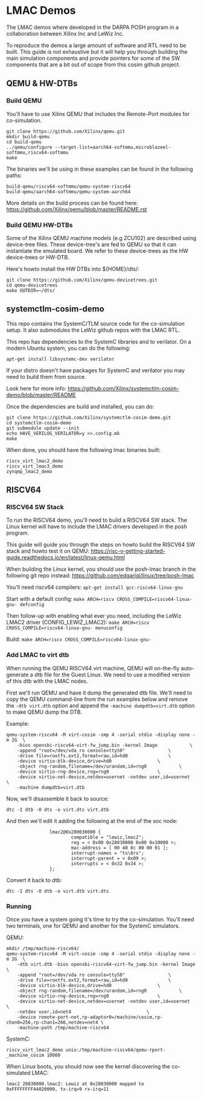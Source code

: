 # LMAC Demos

The LMAC demos where developed in the DARPA POSH program in a collaboration
between Xilinx Inc and LeWiz Inc.

To reproduce the demos a large amount of software and RTL need to be built.
This guide is not exhaustive but it will help you through building the main
simulation components and provide pointers for some of the SW components that
are a bit out of scope from this cosim github project.

## QEMU & HW-DTBs

### Build QEMU
You'll have to use Xilinx QEMU that includes the Remote-Port modules for
co-simulation.

```
git clone https://github.com/Xilinx/qemu.git
mkdir build-qemu
cd build-qemu
../qemu/configure --target-list=aarch64-softmmu,microblazeel-softmmu,riscv64-softmmu
make
```

The binaries we'll be using in these examples can be found in the following
paths:
```
build-qemu/riscv64-softmmu/qemu-system-riscv64
build-qemu/aarch64-softmmu/qemu-system-aarch64
```

More details on the build process can be found here:
https://github.com/Xilinx/qemu/blob/master/README.rst

### Build QEMU HW-DTBs

Some of the Xilinx QEMU machine models (e.g ZCU102) are described using device-tree
files. These device-tree's are fed to QEMU so that it can instantiate the emulated
board. We refer to these device-trees as the HW device-trees or HW-DTB.

Here's howto install the HW DTBs into ${HOME}/dts/:
```
git clone https://github.com/Xilinx/qemu-devicetrees.git
cd qemu-devicetrees
make OUTDIR=~/dts/
```

## systemctlm-cosim-demo

This repo contains the SystemC/TLM source code for the co-simulation setup.
It also submodules the LeWiz github repos with the LMAC RTL.

This repo has dependencies to the SystemC libraries and to verilator.
On a modern Ubuntu system, you can do the following:
```
apt-get install libsystemc-dev verilator
```

If your distro doesn't have packages for SystemC and verilator you may
need to build them from source.

Look here for more info:
https://github.com/Xilinx/systemctlm-cosim-demo/blob/master/README

Once the dependencies are build and installed, you can do:

```
git clone https://github.com/Xilinx/systemctlm-cosim-demo.git
cd systemctlm-cosim-demo
git submodule update --init
echo HAVE_VERILOG_VERILATOR=y >>.config.mk
make
```

When done, you should have the following lmac binaries built:

```
riscv_virt_lmac2_demo
riscv_virt_lmac3_demo
zynqmp_lmac2_demo
```

## RISCV64

### RISCV64 SW Stack
To run the RISCV64 demo, you'll need to build a RISCV64 SW stack.
The Linux kernel will have to include the LMAC drivers developed in the posh program.

This guide will guide you through the steps on howto build the RISCV64 SW stack
and howto test it on QEMU:
https://risc-v-getting-started-guide.readthedocs.io/en/latest/linux-qemu.html

When building the Linux kernel, you should use the posh-lmac branch in the following
git repo instead:
https://github.com/edgarigl/linux/tree/posh-lmac

You'll need riscv64 compilers:
```apt-get install gcc-riscv64-linux-gnu```

Start with a default config:
```make ARCH=riscv CROSS_COMPILE=riscv64-linux-gnu- defconfig```

Then follow-up with enabling what ever you need, including the LeWiz LMAC2 driver (CONFIG_LEWIZ_LMAC2):
```make ARCH=riscv CROSS_COMPILE=riscv64-linux-gnu- menuconfig```

Build:
```make ARCH=riscv CROSS_COMPILE=riscv64-linux-gnu-```

### Add LMAC to virt dtb

When running the QEMU RISCV64 virt machine, QEMU will on-the-fly auto-generate a dtb file
for the Guest Linux. We need to use a modified version of this dtb with the LMAC nodes.

First we'll run QEMU and have it dump the generated dtb file.
We'll need to copy the QEMU command-line from the run examples below
and remove the ```-dtb virt.dtb``` option and append the ``-machine dumpdtb=virt.dtb``
option to make QEMU dump the DTB.

Example:
```
qemu-system-riscv64 -M virt-cosim -smp 4 -serial stdio -display none -m 2G	\
	-bios opensbi-riscv64-virt-fw_jump.bin -kernel Image			\
	-append "root=/dev/vda ro console=ttyS0"				\
	-drive file=rootfs.ext2,format=raw,id=hd0				\
	-device virtio-blk-device,drive=hd0					\
	-object rng-random,filename=/dev/urandom,id=rng0			\
	-device virtio-rng-device,rng=rng0					\
	-device virtio-net-device,netdev=usernet -netdev user,id=usernet	\
	-machine dumpdtb=virt.dtb
```

Now, we'll disassemble it back to source:
```
dtc -I dtb -O dts -o virt.dts virt.dtb
```

And then we'll edit it adding the following at the end of the soc node:
```
                lmac2@0x280030000 {
                        compatible = "lewiz,lmac2";
                        reg = < 0x00 0x28030000 0x00 0x10000 >;
                        mac-address = [ 00 40 8c 00 00 01 ];
                        interrupt-names = "tx\0rx";
                        interrupt-parent = < 0x09 >;
                        interrupts = < 0x32 0x34 >;
                };
```

Convert it back to dtb:
```
dtc -I dts -O dtb -o virt.dtb virt.dts
```

### Running

Once you have a system going it's time to try the co-simulation.
You'll need two terminals, one for QEMU and another for the SystemC simulators.

QEMU:
```
mkdir /tmp/machine-riscv64/
qemu-system-riscv64 -M virt-cosim -smp 4 -serial stdio -display none -m 2G	\
	-dtb virt.dtb -bios opensbi-riscv64-virt-fw_jump.bin -kernel Image	\
	-append "root=/dev/vda ro console=ttyS0"				\
	-drive file=rootfs.ext2,format=raw,id=hd0				\
	-device virtio-blk-device,drive=hd0					\
	-object rng-random,filename=/dev/urandom,id=rng0			\
	-device virtio-rng-device,rng=rng0					\
	-device virtio-net-device,netdev=usernet -netdev user,id=usernet	\
	-netdev user,id=net4							\
	-device remote-port-net,rp-adaptor0=/machine/cosim,rp-chan0=256,rp-chan1=266,netdev=net4 \
	-machine-path /tmp/machine-riscv64
```

SystemC:
```
riscv_virt_lmac2_demo unix:/tmp/machine-riscv64/qemu-rport-_machine_cosim 10000
```

When Linux boots, you should now see the kernel discovering the co-simulated LMAC:
```
lmac2 28030000.lmac2: Lewiz at 0x28030000 mapped to 0xFFFFFFFF44020000, tx-irq=9 rx-irq=11
```
